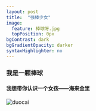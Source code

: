 ```yaml
---
layout: post
title:  "强棒少女"
image:
  feature: 棒球呀.jpg
  topPosition: 0px
bgContrast: dark
bgGradientOpacity: darker
syntaxHighlighter: no
---
```

### 我是一颗棒球
#### 我想带你认识一个女孩——海来金里
  
  ![duocai](https://tva1.sinaimg.cn/large/008eGmZEly1goi5lwjebjj31400u0kk1.jpg)
